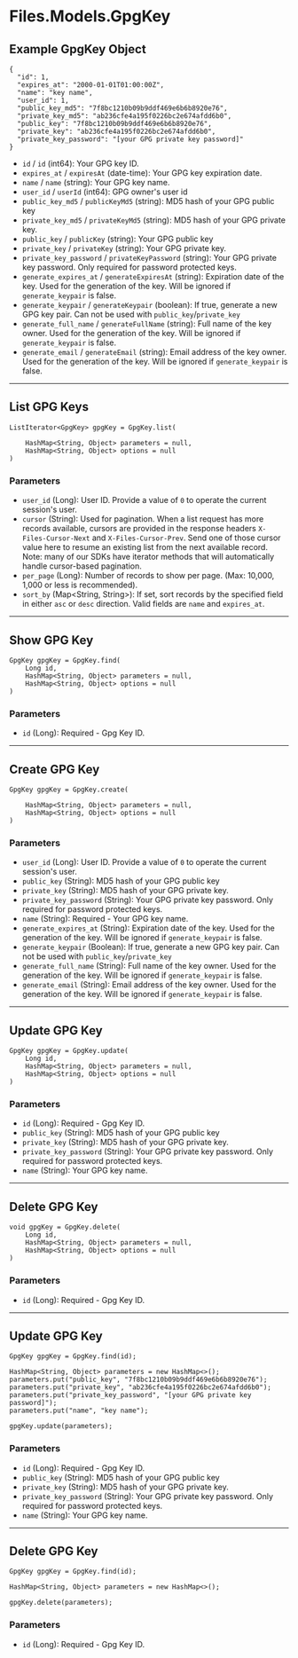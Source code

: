 # Files.Models.GpgKey

## Example GpgKey Object

```
{
  "id": 1,
  "expires_at": "2000-01-01T01:00:00Z",
  "name": "key name",
  "user_id": 1,
  "public_key_md5": "7f8bc1210b09b9ddf469e6b6b8920e76",
  "private_key_md5": "ab236cfe4a195f0226bc2e674afdd6b0",
  "public_key": "7f8bc1210b09b9ddf469e6b6b8920e76",
  "private_key": "ab236cfe4a195f0226bc2e674afdd6b0",
  "private_key_password": "[your GPG private key password]"
}
```

* `id` / `id`  (int64): Your GPG key ID.
* `expires_at` / `expiresAt`  (date-time): Your GPG key expiration date.
* `name` / `name`  (string): Your GPG key name.
* `user_id` / `userId`  (int64): GPG owner's user id
* `public_key_md5` / `publicKeyMd5`  (string): MD5 hash of your GPG public key
* `private_key_md5` / `privateKeyMd5`  (string): MD5 hash of your GPG private key.
* `public_key` / `publicKey`  (string): Your GPG public key
* `private_key` / `privateKey`  (string): Your GPG private key.
* `private_key_password` / `privateKeyPassword`  (string): Your GPG private key password. Only required for password protected keys.
* `generate_expires_at` / `generateExpiresAt`  (string): Expiration date of the key. Used for the generation of the key. Will be ignored if `generate_keypair` is false.
* `generate_keypair` / `generateKeypair`  (boolean): If true, generate a new GPG key pair. Can not be used with `public_key`/`private_key`
* `generate_full_name` / `generateFullName`  (string): Full name of the key owner. Used for the generation of the key. Will be ignored if `generate_keypair` is false.
* `generate_email` / `generateEmail`  (string): Email address of the key owner. Used for the generation of the key. Will be ignored if `generate_keypair` is false.


---

## List GPG Keys

```
ListIterator<GpgKey> gpgKey = GpgKey.list(
    
    HashMap<String, Object> parameters = null,
    HashMap<String, Object> options = null
)
```

### Parameters

* `user_id` (Long): User ID.  Provide a value of `0` to operate the current session's user.
* `cursor` (String): Used for pagination.  When a list request has more records available, cursors are provided in the response headers `X-Files-Cursor-Next` and `X-Files-Cursor-Prev`.  Send one of those cursor value here to resume an existing list from the next available record.  Note: many of our SDKs have iterator methods that will automatically handle cursor-based pagination.
* `per_page` (Long): Number of records to show per page.  (Max: 10,000, 1,000 or less is recommended).
* `sort_by` (Map<String, String>): If set, sort records by the specified field in either `asc` or `desc` direction. Valid fields are `name` and `expires_at`.


---

## Show GPG Key

```
GpgKey gpgKey = GpgKey.find(
    Long id, 
    HashMap<String, Object> parameters = null,
    HashMap<String, Object> options = null
)
```

### Parameters

* `id` (Long): Required - Gpg Key ID.


---

## Create GPG Key

```
GpgKey gpgKey = GpgKey.create(
    
    HashMap<String, Object> parameters = null,
    HashMap<String, Object> options = null
)
```

### Parameters

* `user_id` (Long): User ID.  Provide a value of `0` to operate the current session's user.
* `public_key` (String): MD5 hash of your GPG public key
* `private_key` (String): MD5 hash of your GPG private key.
* `private_key_password` (String): Your GPG private key password. Only required for password protected keys.
* `name` (String): Required - Your GPG key name.
* `generate_expires_at` (String): Expiration date of the key. Used for the generation of the key. Will be ignored if `generate_keypair` is false.
* `generate_keypair` (Boolean): If true, generate a new GPG key pair. Can not be used with `public_key`/`private_key`
* `generate_full_name` (String): Full name of the key owner. Used for the generation of the key. Will be ignored if `generate_keypair` is false.
* `generate_email` (String): Email address of the key owner. Used for the generation of the key. Will be ignored if `generate_keypair` is false.


---

## Update GPG Key

```
GpgKey gpgKey = GpgKey.update(
    Long id, 
    HashMap<String, Object> parameters = null,
    HashMap<String, Object> options = null
)
```

### Parameters

* `id` (Long): Required - Gpg Key ID.
* `public_key` (String): MD5 hash of your GPG public key
* `private_key` (String): MD5 hash of your GPG private key.
* `private_key_password` (String): Your GPG private key password. Only required for password protected keys.
* `name` (String): Your GPG key name.


---

## Delete GPG Key

```
void gpgKey = GpgKey.delete(
    Long id, 
    HashMap<String, Object> parameters = null,
    HashMap<String, Object> options = null
)
```

### Parameters

* `id` (Long): Required - Gpg Key ID.


---

## Update GPG Key

```
GpgKey gpgKey = GpgKey.find(id);

HashMap<String, Object> parameters = new HashMap<>();
parameters.put("public_key", "7f8bc1210b09b9ddf469e6b6b8920e76");
parameters.put("private_key", "ab236cfe4a195f0226bc2e674afdd6b0");
parameters.put("private_key_password", "[your GPG private key password]");
parameters.put("name", "key name");

gpgKey.update(parameters);
```

### Parameters

* `id` (Long): Required - Gpg Key ID.
* `public_key` (String): MD5 hash of your GPG public key
* `private_key` (String): MD5 hash of your GPG private key.
* `private_key_password` (String): Your GPG private key password. Only required for password protected keys.
* `name` (String): Your GPG key name.


---

## Delete GPG Key

```
GpgKey gpgKey = GpgKey.find(id);

HashMap<String, Object> parameters = new HashMap<>();

gpgKey.delete(parameters);
```

### Parameters

* `id` (Long): Required - Gpg Key ID.
